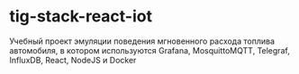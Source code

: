 # tig-stack-react-iot
Учебный проект эмуляции поведения мгновенного расхода топлива автомобиля, в котором используются Grafana, MosquittoMQTT, Telegraf, InfluxDB, React, NodeJS и Docker
